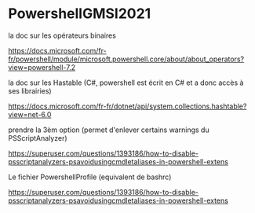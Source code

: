 # PowershellGMSI2021



la doc sur les opérateurs binaires

https://docs.microsoft.com/fr-fr/powershell/module/microsoft.powershell.core/about/about_operators?view=powershell-7.2



la doc sur les Hastable (C#, powershell est écrit en C# et a donc accès à ses librairies)

https://docs.microsoft.com/fr-fr/dotnet/api/system.collections.hashtable?view=net-6.0




prendre la 3èm option (permet d'enlever certains warnings du PSScriptAnalyzer)

https://superuser.com/questions/1393186/how-to-disable-psscriptanalyzers-psavoidusingcmdletaliases-in-powershell-extens




Le fichier PowershellProfile (equivalent de bashrc)

https://superuser.com/questions/1393186/how-to-disable-psscriptanalyzers-psavoidusingcmdletaliases-in-powershell-extens
